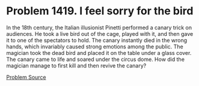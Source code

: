 # Problem 1419. I feel sorry for the bird

In the 18th century, the Italian illusionist Pinetti performed a canary trick on audiences. He took a live bird out of the cage, played with it, and then gave it to one of the spectators to hold. The canary instantly died in the wrong hands, which invariably caused strong emotions among the public. The magician took the dead bird and placed it on the table under a glass cover. The canary came to life and soared under the circus dome. How did the magician manage to first kill and then revive the canary?

[Problem Source](https://www.trizland.ru/tasks/6188/)